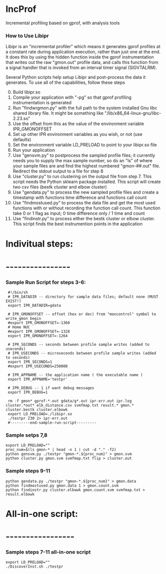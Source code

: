 # IncProf
Incremental profiling based on gprof, with analysis tools


### How to Use Libipr

Libipr is an "incremental profiler" which means it generates gprof profiles
at a constant rate during application execution, rather than just one at 
the end. It does this by using the hidden function inside the gprof 
instrumentation that writes out the raw "gmon.out" profile data, and calls
this function from a signal handler that is invoked from an interval timer
signal (SIGVTALRM). 

Several Python scripts help setup Libipr and post-process the data it 
generates. To use all of the capabilities, follow these steps

0. Build libipr.so
1. Compile your application with "-pg" so that gprof profiling instrumentation
   is generated
2. Run "findwrgmon.py" with the full path to the system installed Gnu libc
   shared library file. It might be something like 
   "/lib/x86_64-linux-gnu/libc-2.23.so"
3. Use the offset from this as the value of the environment variable 
   IPR_GMONOFFSET
4. Set up other IPR environment variables as you wish, or not (use defaults)
5. Set the environment variable LD_PRELOAD to point to your libipr.so file
6. Run your application
7. Use "gensvm.py" to postprocess the sampled profile files; it currently needs
   you to supply the max sample number, so do an "ls" of where your sample
   files are and find the highest numbered "gmon-##.out" file. Redirect the 
   stdout output to a file for step 8
8. Use "cluster.py" to run clustering on the output file from step 7. This 
   script needs the Python sklearn package installed. This script will create
   two csv files (bestk cluster and elbow cluster)
9. Use "gendata.py" to process the new sampled profile files and create a 
   timestamp with functions time difference and functions call count
10. Use "findmostused.py" to process the data file and get the most used 
    functions with or without recording the function call count. This 
    function take 0 or 1 flag as input; 0 time difference only / 1 time and count 
11. Use "findinstr.py" to process either the bestk cluster or elbow cluster. This 
    script finds the best instrumention points in the application


# Indivitual steps:
# ----------------

### Sample Run Script for steps 3-6:
```
 #!/bin/sh
 # IPR_DATADIR -- directory for sample data files; default none (MUST EXIST!)
 export IPR_DATADIR=gdata

 # IPR_GMONOFFSET -- offset (hex or dec) from "moncontrol" symbol to write_gmon begin
 #export IPR_GMONOFFSET=-1360
 # Home NUC
 #export IPR_GMONOFFSET=-1328
 export IPR_GMONOFFSET=-1264

 # IPR_SECONDS -- seconds between profile sample writes (added to useconds)
 # IPR_USECONDS -- microseconds between profile sample writes (added to seconds)
 export IPR_SECONDS=1
 #export IPR_USECONDS=250000

 # IPR_APPNAME -- the application name ( the executable name )
 export IPR_APPNAME='testpr'

 # IPR_DEBUG -- 1 if want debug messages
 export IPR_DEBUG=1

 rm -f gmon* gprof-*.out gdata/g*.out ipr-err.out ipr.log cluster.*out* elb_distance.csv svmfmap.txt result.* gmon.* cluster.bestk cluster.elbowk
 export LD_PRELOAD=./libipr.so
 ./testpr 230 2> ipr-err.out
 #---------end-sample-run-script---------
```

### Sample setps 7,8
```
export LD_PRELOAD=""
proc_num=$(ls gmon-* | head -n 1 | cut -d "." -f2)
python gensvm.py ./testpr "gmon-*.${proc_num}" > gmon.svm
python cluster.py gmon.svm svmfmap.txt flip > cluster.out
```

### Sample steps 9-11
```
python gendata.py ./testpr "gmon-*.${proc_num}" > gmon.data
python findmostused.py gmon.data 1 > gmon.count.svm
python findinstr.py cluster.elbowk gmon.count.svm svmfmap.txt > result.elbowk
```


# All-in-one script:
# -----------------

### Sample steps 7-11 all-in-one script
```
export LD_PRELOAD=""
./DiscoverInst.sh ./testpr
```


